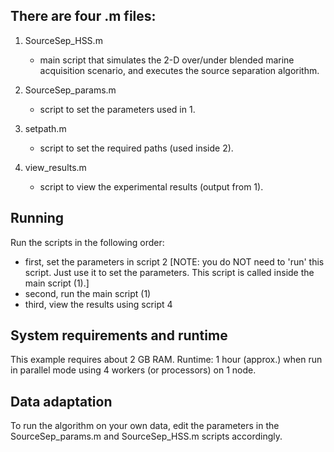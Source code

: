 ## There are four .m files:
  
1. SourceSep_HSS.m 
   - main script that simulates the 2-D over/under blended marine acquisition scenario, and executes the source separation algorithm.

2. SourceSep_params.m
   - script to set the parameters used in 1.

3. setpath.m
   - script to set the required paths (used inside 2).

4. view_results.m
   - script to view the experimental results (output from 1).


## Running
   
Run the scripts in the following order:

- first, set the parameters in script 2
  [NOTE: you do NOT need to 'run' this script. Just use it to set the parameters. This script is called inside the main script (1).]
- second, run the main script (1)
- third, view the results using script 4


## System requirements and runtime

This example requires about 2 GB RAM. Runtime: 1 hour (approx.) when run in parallel mode using 4 workers (or processors) on 1 node.


## Data adaptation

To run the algorithm on your own data, edit the parameters in the SourceSep_params.m and SourceSep_HSS.m scripts accordingly.

